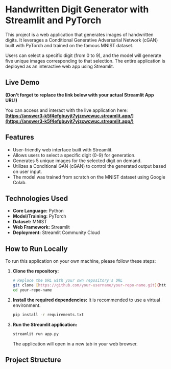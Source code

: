 # Handwritten Digit Generator with Streamlit and PyTorch

This project is a web application that generates images of handwritten digits. It leverages a Conditional Generative Adversarial Network (cGAN) built with PyTorch and trained on the famous MNIST dataset. 

Users can select a specific digit (from 0 to 9), and the model will generate five unique images corresponding to that selection. The entire application is deployed as an interactive web app using Streamlit.

## Live Demo

**(Don't forget to replace the link below with your actual Streamlit App URL!)**

You can access and interact with the live application here: 
**[https://answer3-k5f4efgbuyjt7yjzcwcwuc.streamlit.app/](https://answer3-k5f4efgbuyjt7yjzcwcwuc.streamlit.app/)**

## Features

-   User-friendly web interface built with Streamlit.
-   Allows users to select a specific digit (0-9) for generation.
-   Generates 5 unique images for the selected digit on demand.
-   Utilizes a Conditional GAN (cGAN) to control the generated output based on user input.
-   The model was trained from scratch on the MNIST dataset using Google Colab.

## Technologies Used

-   **Core Language:** Python
-   **Model/Training:** PyTorch
-   **Dataset:** MNIST
-   **Web Framework:** Streamlit
-   **Deployment:** Streamlit Community Cloud

## How to Run Locally

To run this application on your own machine, please follow these steps:

1.  **Clone the repository:**
    ```bash
    # Replace the URL with your own repository's URL
    git clone [https://github.com/your-username/your-repo-name.git](https://github.com/your-username/your-repo-name.git)
    cd your-repo-name
    ```

2.  **Install the required dependencies:**
    It is recommended to use a virtual environment.
    ```bash
    pip install -r requirements.txt
    ```

3.  **Run the Streamlit application:**
    ```bash
    streamlit run app.py
    ```
    The application will open in a new tab in your web browser.

## Project Structure
